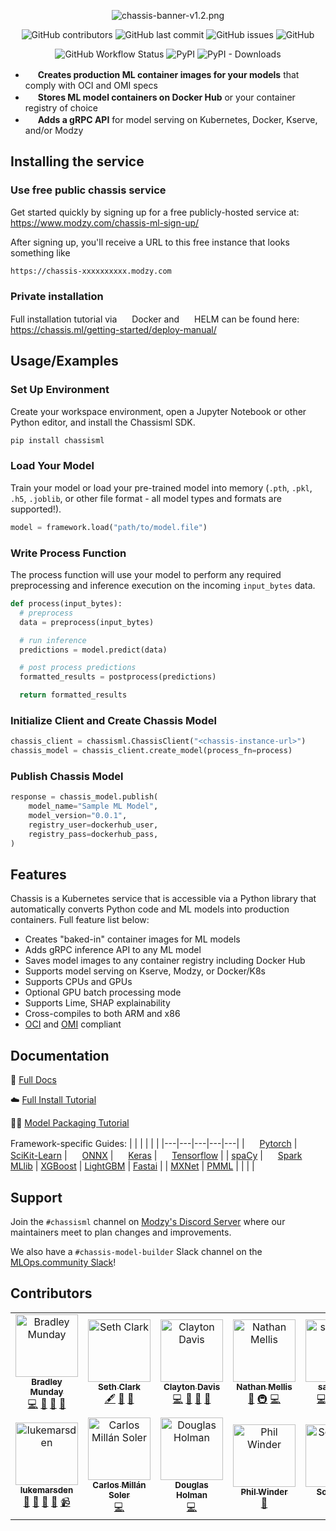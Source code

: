 <div align="center">

![chassis-banner-v1.2.png](https://raw.githubusercontent.com/modzy/chassis/main/chassis%20banner%20v1.2.png)

![GitHub contributors](https://img.shields.io/github/contributors/modzy/chassis?logo=GitHub&style=flat)
![GitHub last commit](https://img.shields.io/github/last-commit/modzy/chassis?logo=GitHub&style=flat)
![GitHub issues](https://img.shields.io/github/issues-raw/modzy/chassis?logo=github&style=flat)
![GitHub](https://img.shields.io/github/license/modzy/chassis?logo=apache&style=flat)

![GitHub Workflow Status](https://img.shields.io/github/workflow/status/modzy/chassis/CI?logo=github)
![PyPI](https://img.shields.io/pypi/v/chassisml?logo=pypi&style=flat)
![PyPI - Downloads](https://img.shields.io/pypi/dm/chassisml?logo=pypi&style=flat)

</div>

<!-- JSDelivr -->
* <img height="16" width="16" src="https://cdn.jsdelivr.net/npm/simple-icons@v5/icons/opencontainersinitiative.svg" /> **Creates production ML container images for your models** that comply with OCI and OMI specs
* <img height="16" width="16" src="https://cdn.jsdelivr.net/npm/simple-icons@v5/icons/docker.svg" /> **Stores ML model containers on Docker Hub** or your container registry of choice
* <img height="16" width="16" src="https://cdn.jsdelivr.net/npm/simple-icons@v5/icons/grpc.svg" /> **Adds a gRPC API** for model serving on Kubernetes, Docker, Kserve, and/or Modzy


## Installing the service

### Use free public chassis service
Get started quickly by signing up for a free publicly-hosted service at: https://www.modzy.com/chassis-ml-sign-up/

After signing up, you'll receive a URL to this free instance that looks something like

`https://chassis-xxxxxxxxxx.modzy.com`

### Private installation
Full installation tutorial via <img height="16" width="16" src="https://cdn.jsdelivr.net/npm/simple-icons@v5/icons/docker.svg" /> Docker and <img height="16" width="16" src="https://cdn.jsdelivr.net/npm/simple-icons@v5/icons/helm.svg" /> HELM can be found here: https://chassis.ml/getting-started/deploy-manual/

## Usage/Examples

### Set Up Environment
Create your workspace environment, open a Jupyter Notebook or other Python editor, and install the Chassisml SDK.


```python
pip install chassisml
```

### Load Your Model
Train your model or load your pre-trained model into memory (`.pth`, `.pkl`, `.h5`, `.joblib`, or other file format - all model types and formats are supported!).
```python
model = framework.load("path/to/model.file")
```

### Write Process Function
The process function will use your model to perform any required preprocessing and inference execution on the incoming `input_bytes` data.

```python
def process(input_bytes):
  # preprocess
  data = preprocess(input_bytes)

  # run inference
  predictions = model.predict(data)

  # post process predictions
  formatted_results = postprocess(predictions)

  return formatted_results
```
### Initialize Client and Create Chassis Model

```python
chassis_client = chassisml.ChassisClient("<chassis-instance-url>")
chassis_model = chassis_client.create_model(process_fn=process)
```

### Publish Chassis Model
```python
response = chassis_model.publish(
    model_name="Sample ML Model",
    model_version="0.0.1",
    registry_user=dockerhub_user,
    registry_pass=dockerhub_pass,
) 
```

## Features
Chassis is a Kubernetes service that is accessible via a Python library that automatically converts Python code and ML models into production containers. Full feature list below:

- Creates "baked-in" container images for ML models
- Adds gRPC inference API to any ML model
- Saves model images to any container registry including Docker Hub
- Supports model serving on Kserve, Modzy, or Docker/K8s
- Supports CPUs and GPUs
- Optional GPU batch processing mode
- Supports Lime, SHAP explainability
- Cross-compiles to both ARM and x86
- [OCI](https://opencontainers.org) and [OMI](https://openmodel.ml) compliant

## Documentation

📘 [Full Docs](https://chassis.ml)

☁️ [Full Install Tutorial](https://chassis.ml/getting-started/deploy-manual/)

🧑‍🏫 [Model Packaging Tutorial](https://chassis.ml/tutorials/ds-connect/)

Framework-specific Guides:
|  |  |  |  |  |
|---|---|---|---|---|
| <!-- JSDelivr --> <img height="16" width="16" src="https://cdn.jsdelivr.net/npm/simple-icons@v5/icons/pytorch.svg" /> [Pytorch](https://chassis.ml/how-to-guides/frameworks/#pytorch) | <!-- JSDelivr --> <img height="16" width="16" src="https://cdn.jsdelivr.net/npm/simple-icons@v5/icons/scikitlearn.svg" /> [SciKit-Learn](https://chassis.ml/how-to-guides/frameworks/#scikit-learn) | <!-- JSDelivr --> <img height="16" width="16" src="https://cdn.jsdelivr.net/npm/simple-icons@v5/icons/onnx.svg" /> [ONNX](https://chassis.ml/how-to-guides/frameworks/#onnx) | <!-- JSDelivr --> <img height="16" width="16" src="https://cdn.jsdelivr.net/npm/simple-icons@v5/icons/keras.svg" />  [Keras](https://chassis.ml/how-to-guides/frameworks/#tensorflow-keras) | <!-- JSDelivr --> <img height="16" width="16" src="https://cdn.jsdelivr.net/npm/simple-icons@v5/icons/tensorflow.svg" />  [Tensorflow](https://chassis.ml/how-to-guides/frameworks/#tensorflow-keras) |
| [spaCy](https://chassis.ml/how-to-guides/frameworks/#spacy) | <!-- JSDelivr --> <img height="16" width="16" src="https://cdn.jsdelivr.net/npm/simple-icons@v5/icons/apachespark.svg" />  [Spark MLlib](https://chassis.ml/how-to-guides/frameworks/#spark-mllib) | [XGBoost](https://chassis.ml/how-to-guides/frameworks/#xgboost) | [LightGBM](https://chassis.ml/how-to-guides/frameworks/#lightgbm) | [Fastai](https://chassis.ml/how-to-guides/frameworks/#fastai) |
| [MXNet](https://chassis.ml/how-to-guides/frameworks/#mxnet) | [PMML](https://chassis.ml/how-to-guides/frameworks/#pmml) |  |  |  |

## Support

Join the `#chassisml` channel on [Modzy's Discord Server](https://discord.gg/eW4kHSm3Z5) where our maintainers meet to plan changes and improvements.

We also have a `#chassis-model-builder` Slack channel on the [MLOps.community Slack](https://go.mlops.community/slack)!


## Contributors

<!-- ALL-CONTRIBUTORS-LIST:START - Do not remove or modify this section -->
<!-- prettier-ignore-start -->
<!-- markdownlint-disable -->
<table>
  <tbody>
    <tr>
      <td align="center"><a href="https://github.com/bmunday3"><img src="https://avatars.githubusercontent.com/u/99284020?v=4?s=100" width="100px;" alt="Bradley Munday"/><br /><sub><b>Bradley Munday</b></sub></a><br /><a href="https://github.com/modzy/chassis/commits?author=bmunday3" title="Code">💻</a> <a href="#ideas-bmunday3" title="Ideas, Planning, & Feedback">🤔</a> <a href="#maintenance-bmunday3" title="Maintenance">🚧</a> <a href="#question-bmunday3" title="Answering Questions">💬</a></td>
      <td align="center"><a href="https://github.com/caradoxical"><img src="https://avatars.githubusercontent.com/u/1461827?v=4?s=100" width="100px;" alt="Seth Clark"/><br /><sub><b>Seth Clark</b></sub></a><br /><a href="#content-caradoxical" title="Content">🖋</a> <a href="https://github.com/modzy/chassis/commits?author=caradoxical" title="Documentation">📖</a> <a href="#projectManagement-caradoxical" title="Project Management">📆</a></td>
      <td align="center"><a href="https://github.com/DataScienceDeconstructed"><img src="https://avatars.githubusercontent.com/u/34408482?v=4?s=100" width="100px;" alt="Clayton Davis"/><br /><sub><b>Clayton Davis</b></sub></a><br /><a href="https://github.com/modzy/chassis/commits?author=DataScienceDeconstructed" title="Code">💻</a> <a href="https://github.com/modzy/chassis/commits?author=DataScienceDeconstructed" title="Documentation">📖</a> <a href="#ideas-DataScienceDeconstructed" title="Ideas, Planning, & Feedback">🤔</a> <a href="#projectManagement-DataScienceDeconstructed" title="Project Management">📆</a></td>
      <td align="center"><a href="http://n8mellis.net"><img src="https://avatars.githubusercontent.com/u/39227?v=4?s=100" width="100px;" alt="Nathan Mellis"/><br /><sub><b>Nathan Mellis</b></sub></a><br /><a href="#ideas-n8mellis" title="Ideas, Planning, & Feedback">🤔</a> <a href="#infra-n8mellis" title="Infrastructure (Hosting, Build-Tools, etc)">🚇</a> <a href="https://github.com/modzy/chassis/commits?author=n8mellis" title="Code">💻</a></td>
      <td align="center"><a href="https://github.com/saumil-d"><img src="https://avatars.githubusercontent.com/u/83971510?v=4?s=100" width="100px;" alt="saumil-d"/><br /><sub><b>saumil-d</b></sub></a><br /><a href="https://github.com/modzy/chassis/commits?author=saumil-d" title="Code">💻</a> <a href="https://github.com/modzy/chassis/commits?author=saumil-d" title="Documentation">📖</a> <a href="#tutorial-saumil-d" title="Tutorials">✅</a> <a href="#ideas-saumil-d" title="Ideas, Planning, & Feedback">🤔</a></td>
    </tr>
    <tr>
      <td align="center"><a href="https://github.com/lukemarsden"><img src="https://avatars.githubusercontent.com/u/264658?v=4?s=100" width="100px;" alt="lukemarsden"/><br /><sub><b>lukemarsden</b></sub></a><br /><a href="https://github.com/modzy/chassis/commits?author=lukemarsden" title="Documentation">📖</a> <a href="#projectManagement-lukemarsden" title="Project Management">📆</a> <a href="#ideas-lukemarsden" title="Ideas, Planning, & Feedback">🤔</a> <a href="#talk-lukemarsden" title="Talks">📢</a> <a href="#video-lukemarsden" title="Videos">📹</a></td>
      <td align="center"><a href="https://carmilso.com"><img src="https://avatars.githubusercontent.com/u/7313231?v=4?s=100" width="100px;" alt="Carlos Millán Soler"/><br /><sub><b>Carlos Millán Soler</b></sub></a><br /><a href="https://github.com/modzy/chassis/commits?author=carmilso" title="Code">💻</a></td>
      <td align="center"><a href="https://www.linkedin.com/in/douglas-holman/"><img src="https://avatars.githubusercontent.com/u/35512326?v=4?s=100" width="100px;" alt="Douglas Holman"/><br /><sub><b>Douglas Holman</b></sub></a><br /><a href="https://github.com/modzy/chassis/commits?author=DHolmanCoding" title="Code">💻</a></td>
      <td align="center"><a href="https://github.com/philwinder"><img src="https://avatars.githubusercontent.com/u/8793723?v=4?s=100" width="100px;" alt="Phil Winder"/><br /><sub><b>Phil Winder</b></sub></a><br /><a href="#ideas-philwinder" title="Ideas, Planning, & Feedback">🤔</a></td>
      <td align="center"><a href="https://github.com/sonejah21"><img src="https://avatars.githubusercontent.com/u/5269893?v=4?s=100" width="100px;" alt="Sonja Hall"/><br /><sub><b>Sonja Hall</b></sub></a><br /><a href="#design-sonejah21" title="Design">🎨</a></td>
    </tr>
  </tbody>
</table>

<!-- markdownlint-restore -->
<!-- prettier-ignore-end -->

<!-- ALL-CONTRIBUTORS-LIST:END -->
